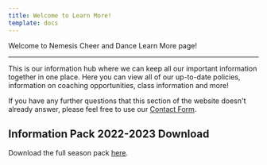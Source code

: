 ```yaml
---
title: Welcome to Learn More!
template: docs
---
```


Welcome to Nemesis Cheer and Dance Learn More page!

***

This is our information hub where we can keep all our important information together in one place. Here you can view all of our up-to-date policies, information on coaching opportunities, class information and more!

If you have any further questions that this section of the website doesn't already answer, please feel free to use our <a href="/contact-us">Contact Form</a>.

## Information Pack 2022-2023 Download
Download the full season pack <a href="https://drive.google.com/file/d/1hknwUGk02g1mH16A8WylflJny3i6alGu/view?usp=sharing" target="_blank">here</a>.